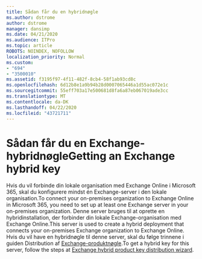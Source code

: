 ```yaml
---
title: Sådan får du en hybridnøgle
ms.author: dstrome
author: dstrome
manager: dansimp
ms.date: 04/21/2020
ms.audience: ITPro
ms.topic: article
ROBOTS: NOINDEX, NOFOLLOW
localization_priority: Normal
ms.custom:
- "694"
- "3500010"
ms.assetid: f3195f97-4f11-482f-8cb4-58f1ab93cd8c
ms.openlocfilehash: 6d12b8e1a9b94b28d0007065446a1d55ac072e1c
ms.sourcegitcommit: 55eff703a17e500681d8fa6a87eb067019ade3cc
ms.translationtype: MT
ms.contentlocale: da-DK
ms.lasthandoff: 04/22/2020
ms.locfileid: "43721711"
---
```

# <a name="getting-an-exchange-hybrid-key"></a><span data-ttu-id="cd58b-102">Sådan får du en Exchange-hybridnøgle</span><span class="sxs-lookup"><span data-stu-id="cd58b-102">Getting an Exchange hybrid key</span></span>

<span data-ttu-id="cd58b-103">Hvis du vil forbinde din lokale organisation med Exchange Online i Microsoft 365, skal du konfigurere mindst én Exchange-server i den lokale organisation.</span><span class="sxs-lookup"><span data-stu-id="cd58b-103">To connect your on-premises organization to Exchange Online in Microsoft 365, you need to set up at least one Exchange server in your on-premises organization.</span></span> <span data-ttu-id="cd58b-104">Denne server bruges til at oprette en hybridinstallation, der forbinder din lokale Exchange-organisation med Exchange Online.</span><span class="sxs-lookup"><span data-stu-id="cd58b-104">This server is used to create a hybrid deployment that connects your on-premises Exchange organization to Exchange Online.</span></span> <span data-ttu-id="cd58b-105">Hvis du vil have en hybridnøgle til denne server, skal du følge trinnene i guiden Distribution af [Exchange-produktnøgle](https://aka.ms/hybridkey).</span><span class="sxs-lookup"><span data-stu-id="cd58b-105">To get a hybrid key for this server, follow the steps at [Exchange hybrid product key distribution wizard](https://aka.ms/hybridkey).</span></span>
  